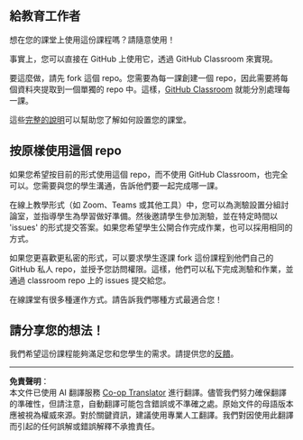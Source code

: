 <!--
CO_OP_TRANSLATOR_METADATA:
{
  "original_hash": "b37de02054fa6c0438ede6fabe1fdfb8",
  "translation_date": "2025-08-29T20:11:50+00:00",
  "source_file": "for-teachers.md",
  "language_code": "mo"
}
-->
## 給教育工作者

想在您的課堂上使用這份課程嗎？請隨意使用！

事實上，您可以直接在 GitHub 上使用它，透過 GitHub Classroom 來實現。

要這麼做，請先 fork 這個 repo。您需要為每一課創建一個 repo，因此需要將每個資料夾提取到一個單獨的 repo 中。這樣，[GitHub Classroom](https://classroom.github.com/classrooms) 就能分別處理每一課。

這些[完整的說明](https://github.blog/2020-03-18-set-up-your-digital-classroom-with-github-classroom/)可以幫助您了解如何設置您的課堂。

## 按原樣使用這個 repo

如果您希望按目前的形式使用這個 repo，而不使用 GitHub Classroom，也完全可以。您需要與您的學生溝通，告訴他們要一起完成哪一課。

在線上教學形式（如 Zoom、Teams 或其他工具）中，您可以為測驗設置分組討論室，並指導學生為學習做好準備。然後邀請學生參加測驗，並在特定時間以 'issues' 的形式提交答案。如果您希望學生公開合作完成作業，也可以採用相同的方式。

如果您更喜歡更私密的形式，可以要求學生逐課 fork 這份課程到他們自己的 GitHub 私人 repo，並授予您訪問權限。這樣，他們可以私下完成測驗和作業，並通過 classroom repo 上的 issues 提交給您。

在線課堂有很多種運作方式。請告訴我們哪種方式最適合您！

## 請分享您的想法！

我們希望這份課程能夠滿足您和您學生的需求。請提供您的[反饋](https://forms.microsoft.com/Pages/ResponsePage.aspx?id=v4j5cvGGr0GRqy180BHbR2humCsRZhxNuI79cm6n0hRUQzRVVU9VVlU5UlFLWTRLWlkyQUxORTg5WS4u)。

---

**免責聲明**：  
本文件已使用 AI 翻譯服務 [Co-op Translator](https://github.com/Azure/co-op-translator) 進行翻譯。儘管我們努力確保翻譯的準確性，但請注意，自動翻譯可能包含錯誤或不準確之處。原始文件的母語版本應被視為權威來源。對於關鍵資訊，建議使用專業人工翻譯。我們對因使用此翻譯而引起的任何誤解或錯誤解釋不承擔責任。